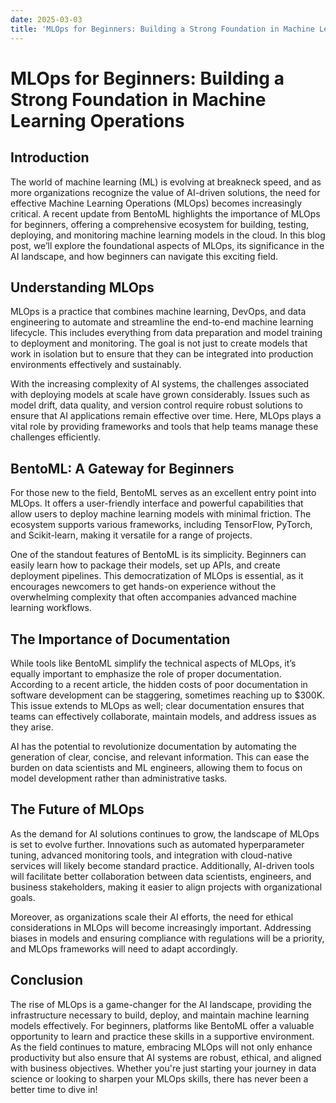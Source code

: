 ```yaml
---
date: 2025-03-03
title: 'MLOps for Beginners: Building a Strong Foundation in Machine Learning Operations'
---
```


# MLOps for Beginners: Building a Strong Foundation in Machine Learning Operations

## Introduction

The world of machine learning (ML) is evolving at breakneck speed, and as more organizations recognize the value of AI-driven solutions, the need for effective Machine Learning Operations (MLOps) becomes increasingly critical. A recent update from BentoML highlights the importance of MLOps for beginners, offering a comprehensive ecosystem for building, testing, deploying, and monitoring machine learning models in the cloud. In this blog post, we’ll explore the foundational aspects of MLOps, its significance in the AI landscape, and how beginners can navigate this exciting field.

<!-- more -->
## Understanding MLOps

MLOps is a practice that combines machine learning, DevOps, and data engineering to automate and streamline the end-to-end machine learning lifecycle. This includes everything from data preparation and model training to deployment and monitoring. The goal is not just to create models that work in isolation but to ensure that they can be integrated into production environments effectively and sustainably.

With the increasing complexity of AI systems, the challenges associated with deploying models at scale have grown considerably. Issues such as model drift, data quality, and version control require robust solutions to ensure that AI applications remain effective over time. Here, MLOps plays a vital role by providing frameworks and tools that help teams manage these challenges efficiently.

## BentoML: A Gateway for Beginners

For those new to the field, BentoML serves as an excellent entry point into MLOps. It offers a user-friendly interface and powerful capabilities that allow users to deploy machine learning models with minimal friction. The ecosystem supports various frameworks, including TensorFlow, PyTorch, and Scikit-learn, making it versatile for a range of projects.

One of the standout features of BentoML is its simplicity. Beginners can easily learn how to package their models, set up APIs, and create deployment pipelines. This democratization of MLOps is essential, as it encourages newcomers to get hands-on experience without the overwhelming complexity that often accompanies advanced machine learning workflows.

## The Importance of Documentation

While tools like BentoML simplify the technical aspects of MLOps, it’s equally important to emphasize the role of proper documentation. According to a recent article, the hidden costs of poor documentation in software development can be staggering, sometimes reaching up to $300K. This issue extends to MLOps as well; clear documentation ensures that teams can effectively collaborate, maintain models, and address issues as they arise.

AI has the potential to revolutionize documentation by automating the generation of clear, concise, and relevant information. This can ease the burden on data scientists and ML engineers, allowing them to focus on model development rather than administrative tasks.

## The Future of MLOps

As the demand for AI solutions continues to grow, the landscape of MLOps is set to evolve further. Innovations such as automated hyperparameter tuning, advanced monitoring tools, and integration with cloud-native services will likely become standard practice. Additionally, AI-driven tools will facilitate better collaboration between data scientists, engineers, and business stakeholders, making it easier to align projects with organizational goals.

Moreover, as organizations scale their AI efforts, the need for ethical considerations in MLOps will become increasingly important. Addressing biases in models and ensuring compliance with regulations will be a priority, and MLOps frameworks will need to adapt accordingly.

## Conclusion

The rise of MLOps is a game-changer for the AI landscape, providing the infrastructure necessary to build, deploy, and maintain machine learning models effectively. For beginners, platforms like BentoML offer a valuable opportunity to learn and practice these skills in a supportive environment. As the field continues to mature, embracing MLOps will not only enhance productivity but also ensure that AI systems are robust, ethical, and aligned with business objectives. Whether you're just starting your journey in data science or looking to sharpen your MLOps skills, there has never been a better time to dive in!